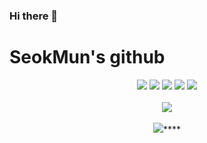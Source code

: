 ### Hi there 👋

# SeokMun's github

<div align="center">
	<img src="https://img.shields.io/badge/Java-007396?style=flat&logo=Java&logoColor=white" />
	<img src="https://img.shields.io/badge/HTML5-E34F26?style=flat&logo=HTML5&logoColor=white" />
	<img src="https://img.shields.io/badge/CSS3-1572B6?style=flat&logo=CSS3&logoColor=white" />
	<img src="https://img.shields.io/badge/Spring-6DB33F?style=flat&logo=Spring&logoColor=white" />
	<img src="https://img.shields.io/badge/Spring Boot-6DB33F?style=flat&logo=Spring Boot&logoColor=white" />
</div>

<br>

<div align="center">
	<img src="https://github-readme-stats.vercel.app/api/top-langs/?username=GGHDMS&layout=compact"><br><br>
	<img src="https://github-readme-stats.vercel.app/api?username=GGHDMS&show_icons=true">****
</div>
